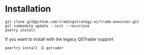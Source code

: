 # Installation

```shell
git clone git@github.com:tradingstrategy-ai/trade-executor.git
git submodule update --init --recursive
poetry install
```

If you want to install with the legacy QSTrader support

```shell
poertry install -E qstrader
```